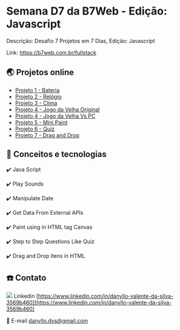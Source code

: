 # Semana D7 da B7Web - Edição: Javascript

Descrição: Desafio 7 Projetos em 7 Dias, Edição: Javascript

Link: https://b7web.com.br/fullstack

## 🌏 Projetos online

- [Projeto 1 - Bateria](https://dvsilva.github.io/semana-js-b7web/projeto1/)
- [Projeto 2 - Relógio](https://dvsilva.github.io/semana-js-b7web/projeto2/)
- [Projeto 3 - Clima](https://dvsilva.github.io/semana-js-b7web/projeto3/)
- [Projeto 4 - Jogo da Velha Original](https://dvsilva.github.io/semana-js-b7web/projeto4/index-original.html)
- [Projeto 4 - Jogo da Velha Vs PC](https://dvsilva.github.io/semana-js-b7web/projeto4/)
- [Projeto 5 - Mini Paint](https://dvsilva.github.io/semana-js-b7web/projeto5/)
- [Projeto 6 - Quiz](https://dvsilva.github.io/semana-js-b7web/projeto6/)
- [Projeto 7 - Drag and Drop](https://dvsilva.github.io/semana-js-b7web/projeto7/)

## :rocket: Conceitos e tecnologias

✔️ Java Script

✔️ Play Sounds

✔️ Manipulate Date

✔️ Get Data From External APIs

✔️ Paint using in HTML tag Canvas

✔️ Step to Step Questions Like Quiz

✔️ Drag and Drop itens in HTML

## :phone: Contato

<img src="https://github.com/paulrobertlloyd/socialmediaicons/blob/main/linkedin-16x16.png?raw=true" /> Linkedin [https://www.linkedin.com/in/danyllo-valente-da-silva-3569b460](https://www.linkedin.com/in/danyllo-valente-da-silva-3569b460)

:postbox: E-mail [danyllo.dvs@gmail.com](danyllo.dvs@gmail.com)
